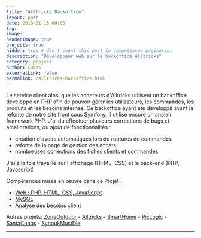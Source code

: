 ```yaml
---
title: "Alltricks Backoffice"
layout: post
date: 2018-01-15 00:00
tag:
image:
headerImage: true
projects: true
hidden: true # don't count this post in competences pagination
description: "Développeur web sur le backoffice Alltricks"
category: project
author: Lucas
externalLink: false
permalink: /alltricks-backoffice.html
---
```


Le service client ainsi que les acheteurs d'Alltricks utilisent un backoffice développé en PHP
afin de pouvoir gérer les utilisateurs, les commandes, les produits et les besoins internes.
Ce backoffice ayant été développé avant la refonte de notre site front sous Symfony, il utilise encore
un ancien framework PHP.
J'ai du effectuer plusieurs corrections de bugs et améliorations, ou ajout de fonctionnalités :
- création d'avoirs automatiques lors de ruptures de commandes
- refonte de la page de gestion des achats
- nombreuses corrections des fiches clients et commandes

J'ai à la fois travaillé sur l'affichage (HTML, CSS) et le back-end (PHP, Javascript)

Compétences mises en œuvre dans ce Projet :

- [Web : PHP, HTML, CSS, JavaScript]({{site.url}}/myportfolio/devweb)
- [MySQL]({{site.url}}/myportfolio/mysql)
- [Analyse des besoins client]({{site.url}}/myportfolio/analyse-besoin)

Autres projets: [ZoneOutdoor]({{site.url}}/myportfolio/zone-outdoor.html) - 
[Alltricks]({{site.url}}/myportfolio/alltricks.html) -
[SmartHome]({{site.url}}/myportfolio/smarthome.html) -
[PixLogic]({{site.url}}/myportfolio/PixLogic.html) -
[SantaChaos]({{site.url}}/myportfolio/santachaos.html) -
[SynoukMustDie]({{site.url}}/myportfolio/synoukmustdie.html)

---
